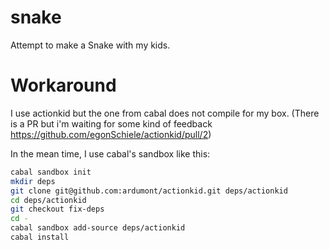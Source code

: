 snake
=====

Attempt to make a Snake with my kids.

# Workaround

I use actionkid but the one from cabal does not compile for my box.
(There is a PR but i'm waiting for some kind of feedback https://github.com/egonSchiele/actionkid/pull/2)

In the mean time, I use cabal's sandbox like this:

```sh
cabal sandbox init
mkdir deps
git clone git@github.com:ardumont/actionkid.git deps/actionkid
cd deps/actionkid
git checkout fix-deps
cd -
cabal sandbox add-source deps/actionkid
cabal install
```
